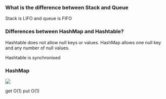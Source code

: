 ### What is the difference between Stack and Queue 

Stack is LIFO and queue is FIFO

### Differences between HashMap and Hashtable?

Hashtable does not allow null keys or values.  HashMap allows one null key and any number of null values.

Hashtable is synchronised

### HashMap

![](https://i.stack.imgur.com/YVc3k.jpg)

get O(1)
put O(1)